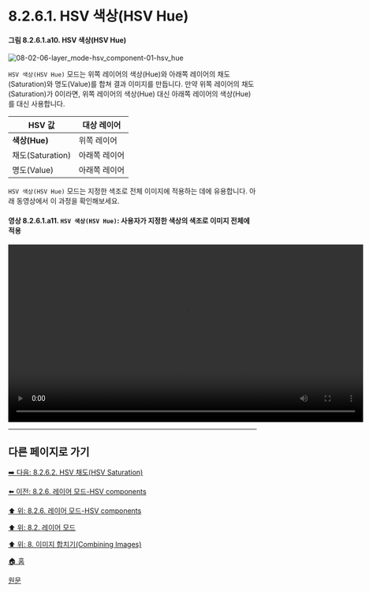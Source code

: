 # 8.2.6.1. HSV 색상(HSV Hue) 
#### 그림 8.2.6.1.a10. HSV 색상(HSV Hue) 
![08-02-06-layer_mode-hsv_component-01-hsv_hue](https://github.com/wonder13662/gimp/assets/15767104/9bc6d996-d48a-454b-8f08-a7ceba62d162)

`HSV 색상(HSV Hue)` 모드는 위쪽 레이어의 색상(Hue)와 아래쪽 레이어의 채도(Saturation)와 명도(Value)를 합쳐 결과 이미지를 만듭니다. 만약 위쪽 레이어의 채도(Saturation)가 0이라면, 위쪽 레이어의 색상(Hue) 대신 아래쪽 레이어의 색상(Hue)를 대신 사용합니다.

|HSV 값|대상 레이어|
|---|---|
|**색상(Hue)**|위쪽 레이어|
|채도(Saturation)|아래쪽 레이어|
|명도(Value)|아래쪽 레이어|

`HSV 색상(HSV Hue)` 모드는 지정한 색조로 전체 이미지에 적용하는 데에 유용합니다. 아래 동영상에서 이 과정을 확인해보세요.

#### 영상 8.2.6.1.a11. `HSV 색상(HSV Hue)`: 사용자가 지정한 색상의 색조로 이미지 전체에 적용
<video controls="controls" width="720" src="https://github.com/wonder13662/gimp/assets/15767104/f441430c-33b0-4332-b88f-c9c2648825e9"></video>

***

## 다른 페이지로 가기

[➡️ 다음: 8.2.6.2. HSV 채도(HSV Saturation)](./08-02-06-02-hsv_saturation.md)

[⬅️ 이전: 8.2.6. 레이어 모드-HSV components](./08-02-06-hsv-components-layer-modes-01-hsv_hue.md)

[⬆️ 위: 8.2.6. 레이어 모드-HSV components](./08-02-06-hsv-components-layer-modes-01-hsv_hue.md)

[⬆️ 위: 8.2. 레이어 모드](./08-02-00-layer-modes.md)

[⬆️ 위: 8. 이미지 합치기(Combining Images)](./08-00-combining-images.md)

[🏠 홈](./00-home.md)

[원문](https://docs.gimp.org/2.10/ko/layer-mode-group-hsv.html#layer-mode-hsv-hue)
